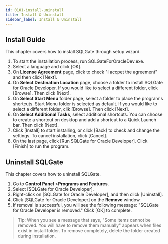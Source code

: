 ```yaml
---
id: 0101-install-uninstall
title: Install & Uninstall
sidebar_label: Install & Uninstall
---
```


## Install Guide

This chapter covers how to install SQLGate through setup wizard.

1. To start the installation process, run SQLGateForOracleDev.exe.
2. Select a language and click [OK].
3. On **License Agreement** page, click to check "I accpet the agreement" and then click [Next].
4. On **Select Destination Location** page, choose a folder to install SQLGate for Oracle Developer. If you would like to select a different folder, click [Browse]. Then click [Next].
5. On **Select Start Menu** folder page, select a folder to place the program's shortcuts. Start Menu folder is selected as default. If you would like to select a different folder, clik [Browse]. Then click [Next].
6. On **Select Additional Tasks**, select additional shortcuts. You can choose to create a shortcut on desktop and add a shortcut to a Quick Launch bar. Then click [Next].
7. Click [Install] to start installing, or click [Back] to check and change the settings. To cancel installation, click [Cancel].
8. On the last page, click [Run SQLGate for Oracle Developer]. Click [Finish] to run the program.



## Uninstall SQLGate
This chapter covers how to uninstall SQLGate.

1. Go to **Control Panel** >**Programs and Features**.
2. Select [SQLGate for Oracle Developer].
3. Right-click on [SQLGate for Oracle Developer], and then click [Uninstall].
4. Click [SQLGate for Oracle Developer] on the **Remove** window.
5. If removal is successful, you will see the following message: "SQLGate for Oracle Developer is removed." Click [OK] to complete.
> Tip: When you see a message that says, "Some items cannot be removed. You will have to remove them manually" appears when files exist in install folder. To remove completely, delete the folder created during installation.

